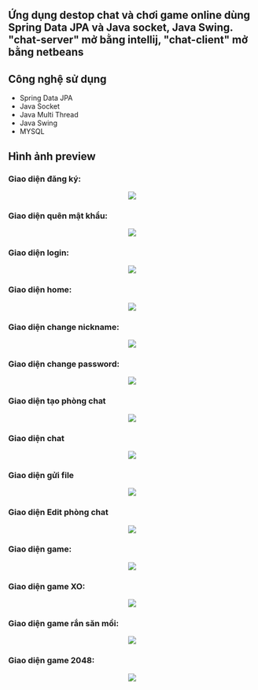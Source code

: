 ## Ứng dụng destop chat và chơi game online dùng Spring Data JPA và Java socket, Java Swing. "chat-server" mở bằng intellij, "chat-client" mở bằng netbeans
## Công nghệ sử dụng
- Spring Data JPA
- Java Socket
- Java Multi Thread
- Java Swing
- MYSQL
## Hình ảnh preview

### Giao diện đăng ký:
<p align="center">
  <img src="https://user-images.githubusercontent.com/79781308/173003411-38bec48e-6b50-463f-983d-60f124b61549.png"/>
</p>

### Giao diện quên mật khẩu:
<p align="center">
  <img src="https://user-images.githubusercontent.com/79781308/173003576-e9eac756-2a88-427e-94af-29f4c65d6050.png"/>
</p>

### Giao diện login:
<p align="center">
  <img src="https://user-images.githubusercontent.com/79781308/173003755-35eb92c0-35c9-4ff9-ab47-8e728806d58e.png"/>
</p>

### Giao diện home:
<p align="center">
  <img src="https://user-images.githubusercontent.com/79781308/173002725-00112ab2-bd4e-482b-8b4a-f03932123e00.png"/>
</p>

### Giao diện change nickname:
<p align="center">
  <img src="https://user-images.githubusercontent.com/79781308/173024885-082af2af-b5a9-4263-a876-84d0dff67863.png"/>
</p>

### Giao diện change password:
<p align="center">
  <img src="https://user-images.githubusercontent.com/79781308/173025006-a1e82531-1870-4978-b2fc-037bec1a54a3.png"/>
</p>

### Giao diện tạo phòng chat
<p align="center">
  <img src="https://user-images.githubusercontent.com/79781308/173025557-451ee429-1eb3-469a-9f38-940f74ae0a24.png"/>
</p>

### Giao diện chat 
<p align="center">
  <img src="https://user-images.githubusercontent.com/79781308/173025699-aef2c279-f511-4624-ab45-daf080fc67ec.png"/>
</p>

### Giao diện gửi file 
<p align="center">
  <img src="https://user-images.githubusercontent.com/79781308/173024681-c3206ed2-15d9-44fa-bc1a-51a7a451aa16.png"/>
</p>

### Giao diện Edit phòng chat 
<p align="center">
  <img src="https://user-images.githubusercontent.com/79781308/173025840-90372f0f-05ad-478c-b3be-4bf20b97b014.png"/>
</p>

### Giao diện game:
<p align="center">
  <img src="https://user-images.githubusercontent.com/79781308/173004462-9cbaaab3-b404-4efe-9783-8c084cb2c754.png"/>
</p>

### Giao diện game XO:
<p align="center">
  <img src="https://user-images.githubusercontent.com/79781308/173004885-264f43fc-e7db-4727-a330-ac2a19f345ea.png"/>
</p>

### Giao diện game rắn săn mồi:
<p align="center">
  <img src="https://user-images.githubusercontent.com/79781308/173005150-3b466a7e-39e8-4155-bb5d-99605fd6ab6b.png"/>
</p>

### Giao diện game 2048:
<p align="center">
  <img src="https://user-images.githubusercontent.com/79781308/173024168-ee5f4b91-74b4-4c71-90f4-3f983b14b086.png"/>
</p>
